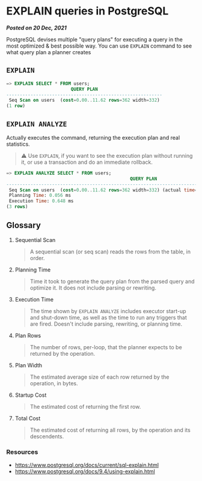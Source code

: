 # EXPLAIN queries in PostgreSQL
**_Posted on 20 Dec, 2021_**

PostgreSQL devises multiple "query plans" for executing a query in the most optimized & best possible way. You can use `EXPLAIN` command to see what query plan a planner creates

## `EXPLAIN`

```sql
=> EXPLAIN SELECT * FROM users;
                        QUERY PLAN
----------------------------------------------------------
 Seq Scan on users  (cost=0.00..11.62 rows=362 width=332)
(1 row)
```

## `EXPLAIN ANALYZE`

Actually executes the command, returning the execution plan and real statistics.

> ⚠️ Use `EXPLAIN`, if you want to see the execution plan without running it, or use a transaction and do an immediate rollback.

```sql
=> EXPLAIN ANALYZE SELECT * FROM users;
                                              QUERY PLAN
------------------------------------------------------------------------------------------------------
 Seq Scan on users  (cost=0.00..11.62 rows=362 width=332) (actual time=0.018..0.376 rows=365 loops=1)
 Planning Time: 0.056 ms
 Execution Time: 0.648 ms
(3 rows)
```

## Glossary

1. Sequential Scan

   > A sequential scan (or seq scan) reads the rows from the table, in order.
2. Planning Time

   > Time it took to generate the query plan from the parsed query and optimize it. It does not include parsing or rewriting.
3. Execution Time
   
   > The time shown by `EXPLAIN ANALYZE` includes executor start-up and shut-down time, as well as the time to run any triggers that are fired. Doesn't include parsing, rewriting, or planning time. 
4. Plan Rows

   > The number of rows, per-loop, that the planner expects to be returned by the operation.
5. Plan Width

   > The estimated average size of each row returned by the operation, in bytes.
6. Startup Cost

   > The estimated cost of returning the first row.
7. Total Cost

   > The estimated cost of returning all rows, by the operation and its descendents.


### Resources
- https://www.postgresql.org/docs/current/sql-explain.html
- https://www.postgresql.org/docs/9.4/using-explain.html
